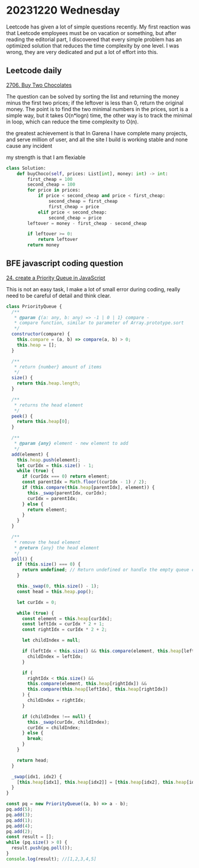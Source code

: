 # 20231220 Wednesday

Leetcode has given a lot of simple questions recently. My first reaction was that Leetcode employees must be on vacation or something, but after reading the editorial part, I discovered that every simple problem has an optimized solution that reduces the time complexity by one level. I was wrong, they are very dedicated and put a lot of effort into this.

## Leetcode daily

[2706. Buy Two Chocolates](https://leetcode.com/problems/buy-two-chocolates/description/?envType=daily-question&envId=2023-12-20)

The question can be solved by sorting the list and returning the money minus the first two prices; if the leftover is less than 0, return the original money.
The point is to find the two minimal numbers in the prices, sort is a simple way, but it takes O(n\*logn) time, the other way is to track the minimal in loop, which can reduce the time complexity to O(n).

the greatest achievement is that
In Garena I have complete many projects, and serve million of user, and all the site I build is working stable and none cause any incident

my strength is that I am flexiable

```py
class Solution:
    def buyChoco(self, prices: List[int], money: int) -> int:
        first_cheap = 100
        second_cheap = 100
        for price in prices:
            if price < second_cheap and price < first_cheap:
                second_cheap = first_cheap
                first_cheap = price
            elif price < second_cheap:
                second_cheap = price
        leftover = money - first_cheap - second_cheap

        if leftover >= 0:
            return leftover
        return money
```

## BFE javascript coding question

[24. create a Priority Queue in JavaScript](https://bigfrontend.dev/problem/create-a-priority-queue-in-JavaScript)

This is not an easy task, I make a lot of small error during coding, really need to be careful of detail and think clear.

```js
class PriorityQueue {
  /**
   * @param {(a: any, b: any) => -1 | 0 | 1} compare -
   * compare function, similar to parameter of Array.prototype.sort
   */
  constructor(compare) {
    this.compare = (a, b) => compare(a, b) > 0;
    this.heap = [];
  }

  /**
   * return {number} amount of items
   */
  size() {
    return this.heap.length;
  }

  /**
   * returns the head element
   */
  peek() {
    return this.heap[0];
  }

  /**
   * @param {any} element - new element to add
   */
  add(element) {
    this.heap.push(element);
    let curIdx = this.size() - 1;
    while (true) {
      if (curIdx === 0) return element;
      const parentIdx = Math.floor((curIdx - 1) / 2);
      if (this.compare(this.heap[parentIdx], element)) {
        this._swap(parentIdx, curIdx);
        curIdx = parentIdx;
      } else {
        return element;
      }
    }
  }

  /**
   * remove the head element
   * @return {any} the head element
   */
  poll() {
    if (this.size() === 0) {
      return undefined; // Return undefined or handle the empty queue case
    }

    this._swap(0, this.size() - 1);
    const head = this.heap.pop();

    let curIdx = 0;

    while (true) {
      const element = this.heap[curIdx];
      const leftIdx = curIdx * 2 + 1;
      const rightIdx = curIdx * 2 + 2;

      let childIndex = null;

      if (leftIdx < this.size() && this.compare(element, this.heap[leftIdx])) {
        childIndex = leftIdx;
      }

      if (
        rightIdx < this.size() &&
        this.compare(element, this.heap[rightIdx]) &&
        this.compare(this.heap[leftIdx], this.heap[rightIdx])
      ) {
        childIndex = rightIdx;
      }

      if (childIndex !== null) {
        this._swap(curIdx, childIndex);
        curIdx = childIndex;
      } else {
        break;
      }
    }

    return head;
  }

  _swap(idx1, idx2) {
    [this.heap[idx1], this.heap[idx2]] = [this.heap[idx2], this.heap[idx1]];
  }
}

const pq = new PriorityQueue((a, b) => a - b);
pq.add(5);
pq.add(3);
pq.add(1);
pq.add(4);
pq.add(2);
const result = [];
while (pq.size() > 0) {
  result.push(pq.poll());
}
console.log(result); //[1,2,3,4,5]
```

##
